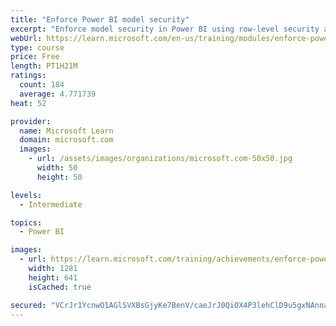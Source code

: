 ```yaml
---
title: "Enforce Power BI model security"
excerpt: "Enforce model security in Power BI using row-level security and object-level security."
webUrl: https://learn.microsoft.com/en-us/training/modules/enforce-power-bi-model-security/
type: course
price: Free
length: PT1H21M
ratings:
  count: 184
  average: 4.771739
heat: 52

provider:
  name: Microsoft Learn
  domain: microsoft.com
  images:
    - url: /assets/images/organizations/microsoft.com-50x50.jpg
      width: 50
      height: 50

levels:
  - Intermediate

topics:
  - Power BI

images:
  - url: https://learn.microsoft.com/training/achievements/enforce-power-bi-model-security-social.png
    width: 1281
    height: 641
    isCached: true

secured: "VCrJr1YcnwO1AGlSVXBsGjyKe7BenV/caeJrJ0QiOX4P3lehClD9u5gxNAnnaUIcwnQgtAooPjmwaZdywB1I/gB/X2wFq8FpmX/RatWZNY4xuWvXr/iHfmWQ8ou4VdXb6YhsjyTv8aIC3aIXzMGfyaw70rGRPaeLlpsko+3GdUIqid5+HxciSox8O6iDV5RYln1kuKSoo8blFZ9fHAWprmKCjAaN08PdQhzs4H61thjh1Sl1gbxVD0+3PuoerAXNm/0FBKkp+qTHvCHfIZzszGPUoiWOipL4nfuovwNlSICZZGI5mXhTNiYWg2G9nZt9kicDEaNeKEXrFG1KEhV0SPz+y+HQjxA+w2ma0AS1bhi9CYY4dQfmK/A1QZ4bYuhw9iVdgxBZJytm2gUFpsOlNotFQHxBPzAhjUlBejkzUW0=;gHgEP7YgW/m3ewUxfxzBrA=="
---
```


